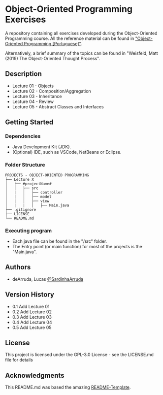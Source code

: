 # Object-Oriented Programming Exercises

A repository containing all exercises developed during the Object-Oriented Programming course.
All the reference material can be found in ["Object-Oriented Programming [Portuguese]"](https://www.leandrocolevati.com.br/index.jsp).

Alternatively, a brief summary of the topics can be found in "Weisfeld, Matt (2019) The Object-Oriented Thought Process".

## Description

* Lecture 01 - Objects
* Lecture 02 - Composition/Aggregation
* Lecture 03 - Inheritance
* Lecture 04 - Review
* Lecture 05 - Abstract Classes and Interfaces

## Getting Started

### Dependencies

* Java Development Kit (JDK).
* (Optional) IDE, such as VSCode, NetBeans or Eclipse.

### Folder Structure

````
PROJECTS - OBJECT-ORIENTED PROGRAMMING
├── Lecture X
│   ├── #projectName#
│   │   ├── src
│   |   │   ├── controller
│   |   │   ├── model
│   |   │   ├── view
│   |   |   │   ├── Main.java
├── .gitignore
├── LICENSE
└── README.md
````

### Executing program

* Each java file can be found in the "/src" folder.
* The Entry point (or main function) for most of the projects is the "Main.java".

## Authors

 - deArruda, Lucas [@SardinhaArruda](https://twitter.com/SardinhaArruda)

## Version History

* 0.1
    Add Lecture 01
* 0.2
    Add Lecture 02
* 0.3
    Add Lecture 03
* 0.4
    Add Lecture 04
* 0.5
    Add Lecture 05

## License

This project is licensed under the GPL-3.0 License - see the LICENSE.md file for details

## Acknowledgments

This README.md was based the amazing [README-Template](https://gist.github.com/DomPizzie/7a5ff55ffa9081f2de27c315f5018afc).